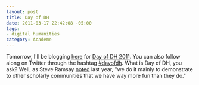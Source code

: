 ```yaml
--- 
layout: post
title: Day of DH
date: 2011-03-17 22:42:08 -05:00
tags: 
- digital humanities
category: Academe
---
```

Tomorrow, I'll be blogging <a href="http://ra.tapor.ualberta.ca/~dayofdh2011/jasonheppler/">here</a> for <a href="http://tapor.ualberta.ca/taporwiki/index.php/Day_in_the_Life_of_the_Digital_Humanities_2011">Day of DH 2011</a>. You can also follow along on Twitter through the hashtag <a href="http://twitter.com/#search?q=%23dayofdh">#dayofdh</a>. What is Day of DH, you ask? Well, as Steve Ramsay <a href="http://lenz.unl.edu/wordpress/?p=177">noted</a> last year, "we do it mainly to demonstrate to other scholarly communities that we have way more fun than they do."

